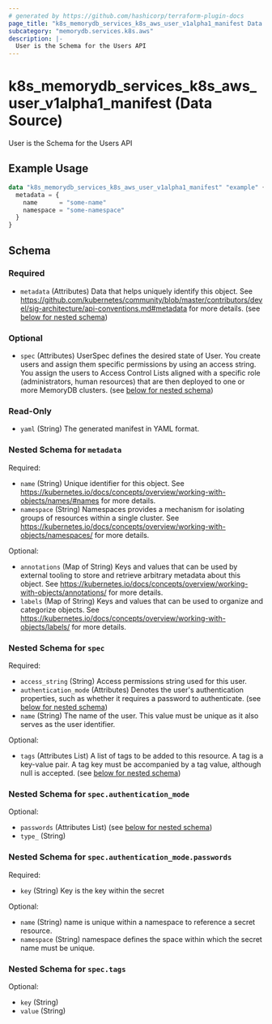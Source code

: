 ```yaml
---
# generated by https://github.com/hashicorp/terraform-plugin-docs
page_title: "k8s_memorydb_services_k8s_aws_user_v1alpha1_manifest Data Source - terraform-provider-k8s"
subcategory: "memorydb.services.k8s.aws"
description: |-
  User is the Schema for the Users API
---
```


# k8s_memorydb_services_k8s_aws_user_v1alpha1_manifest (Data Source)

User is the Schema for the Users API

## Example Usage

```terraform
data "k8s_memorydb_services_k8s_aws_user_v1alpha1_manifest" "example" {
  metadata = {
    name      = "some-name"
    namespace = "some-namespace"
  }
}
```

<!-- schema generated by tfplugindocs -->
## Schema

### Required

- `metadata` (Attributes) Data that helps uniquely identify this object. See https://github.com/kubernetes/community/blob/master/contributors/devel/sig-architecture/api-conventions.md#metadata for more details. (see [below for nested schema](#nestedatt--metadata))

### Optional

- `spec` (Attributes) UserSpec defines the desired state of User. You create users and assign them specific permissions by using an access string. You assign the users to Access Control Lists aligned with a specific role (administrators, human resources) that are then deployed to one or more MemoryDB clusters. (see [below for nested schema](#nestedatt--spec))

### Read-Only

- `yaml` (String) The generated manifest in YAML format.

<a id="nestedatt--metadata"></a>
### Nested Schema for `metadata`

Required:

- `name` (String) Unique identifier for this object. See https://kubernetes.io/docs/concepts/overview/working-with-objects/names/#names for more details.
- `namespace` (String) Namespaces provides a mechanism for isolating groups of resources within a single cluster. See https://kubernetes.io/docs/concepts/overview/working-with-objects/namespaces/ for more details.

Optional:

- `annotations` (Map of String) Keys and values that can be used by external tooling to store and retrieve arbitrary metadata about this object. See https://kubernetes.io/docs/concepts/overview/working-with-objects/annotations/ for more details.
- `labels` (Map of String) Keys and values that can be used to organize and categorize objects. See https://kubernetes.io/docs/concepts/overview/working-with-objects/labels/ for more details.


<a id="nestedatt--spec"></a>
### Nested Schema for `spec`

Required:

- `access_string` (String) Access permissions string used for this user.
- `authentication_mode` (Attributes) Denotes the user's authentication properties, such as whether it requires a password to authenticate. (see [below for nested schema](#nestedatt--spec--authentication_mode))
- `name` (String) The name of the user. This value must be unique as it also serves as the user identifier.

Optional:

- `tags` (Attributes List) A list of tags to be added to this resource. A tag is a key-value pair. A tag key must be accompanied by a tag value, although null is accepted. (see [below for nested schema](#nestedatt--spec--tags))

<a id="nestedatt--spec--authentication_mode"></a>
### Nested Schema for `spec.authentication_mode`

Optional:

- `passwords` (Attributes List) (see [below for nested schema](#nestedatt--spec--authentication_mode--passwords))
- `type_` (String)

<a id="nestedatt--spec--authentication_mode--passwords"></a>
### Nested Schema for `spec.authentication_mode.passwords`

Required:

- `key` (String) Key is the key within the secret

Optional:

- `name` (String) name is unique within a namespace to reference a secret resource.
- `namespace` (String) namespace defines the space within which the secret name must be unique.



<a id="nestedatt--spec--tags"></a>
### Nested Schema for `spec.tags`

Optional:

- `key` (String)
- `value` (String)
